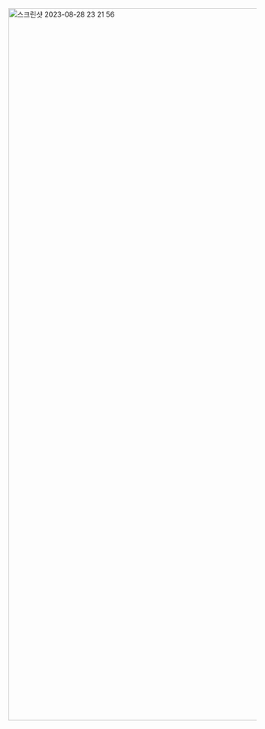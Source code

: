 <img width="1440" alt="스크린샷 2023-08-28 23 21 56" src="https://github.com/Dev-Books-Master-Study/system-design-interview/assets/96862049/6e2491ca-27e7-479a-9bb9-3eac2e977727">
